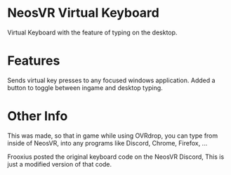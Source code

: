 # NeosVR Virtual Keyboard
Virtual Keyboard with the feature of typing on the desktop.

# Features
Sends virtual key presses to any focused windows application.
Added a button to toggle between ingame and desktop typing.

# Other Info
This was made, so that in game while using OVRdrop,
you can type from inside of NeosVR, into any programs like Discord, Chrome, Firefox, ...

Frooxius posted the original keyboard code on the NeosVR Discord,
This is just a modified version of that code.
